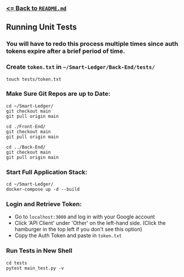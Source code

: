 ### [<= Back to `README.md`](./README.md)
## Running Unit Tests
### **You will have to redo this process multiple times since auth tokens expire after a brief period of time.**
### Create `token.txt` in `~/Smart-Ledger/Back-End/tests/`
```shell
touch tests/token.txt
```

### Make Sure Git Repos are up to Date:
```shell
cd ~/Smart-Ledger/
git checkout main
git pull origin main

cd ./Front-End/
git checkout main
git pull origin main

cd ../Back-End/
git checkout main
git pull origin main
```

### Start Full Application Stack:
```shell
cd ~/Smart-Ledger/
docker-compose up -d --build
```
### Login and Retrieve Token:
- Go to `localhost:3000` and log in with your Google account
- Click 'API Client' under 'Other' on the left-hand side. (Click the hamburger in the top left if you don't see this option)
- Copy the Auth Token and paste in `token.txt`

### Run Tests in New Shell
```shell
cd tests
pytest main_test.py -v
```